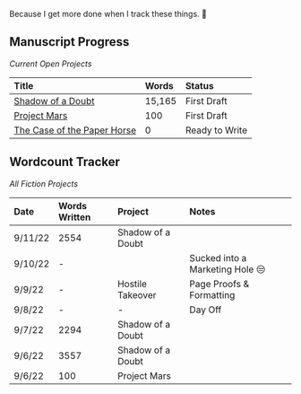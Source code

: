 Because I get more done when I track these things. 🧐 


## Manuscript Progress
*Current Open Projects*

| Title                                             | Words  | Status         |
|:------------------------------------------------- |:------ |:-------------- |
| [Shadow of a Doubt](/notes/shadow-doubt)          | 15,165 | First Draft    | 
| [Project Mars](/notes/project-mars)               | 100    | First Draft    |
| [The Case of the Paper Horse](/notes/paper-horse) | 0      | Ready to Write |



## Wordcount Tracker
*All Fiction Projects*

| Date    | Words Written | Project           | Notes                           |
|:------- |:------------- |:----------------- |:------------------------------- |
| 9/11/22 | 2554          | Shadow of a Doubt |                                 |
| 9/10/22 | -             |                   | Sucked into a Marketing Hole 😒 |
| 9/9/22  | -             | Hostile Takeover  | Page Proofs & Formatting        |
| 9/8/22  | -             | -                 | Day Off                         |
| 9/7/22  | 2294          | Shadow of a Doubt |                                 |
| 9/6/22  | 3557          | Shadow of a Doubt |                                 |
| 9/6/22  | 100           | Project Mars      |                                 |
